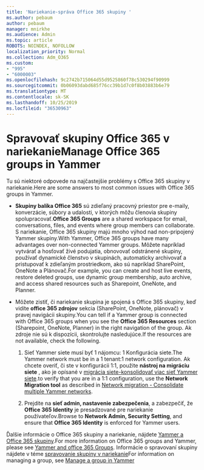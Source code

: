 ```yaml
---
title: 'Nariekanie-správa Office 365 skupiny '
ms.author: pebaum
author: pebaum
manager: mnirkhe
ms.audience: Admin
ms.topic: article
ROBOTS: NOINDEX, NOFOLLOW
localization_priority: Normal
ms.collection: Adm_O365
ms.custom:
- "995"
- "6000003"
ms.openlocfilehash: 9c2742b715064d55d9525860f78c530294f90999
ms.sourcegitcommit: 0b06093dabd685f76cc39b1d7c0f8b03883b6e79
ms.translationtype: MT
ms.contentlocale: sk-SK
ms.lasthandoff: 10/25/2019
ms.locfileid: "36530963"
---
```

# <a name="manage-office-365-groups-in-yammer"></a><span data-ttu-id="552f3-102">Spravovať skupiny Office 365 v nariekanie</span><span class="sxs-lookup"><span data-stu-id="552f3-102">Manage Office 365 groups in Yammer</span></span>

<span data-ttu-id="552f3-103">Tu sú niektoré odpovede na najčastejšie problémy s Office 365 skupiny v nariekanie.</span><span class="sxs-lookup"><span data-stu-id="552f3-103">Here are some answers to most common issues with Office 365 groups in Yammer.</span></span>

* <span data-ttu-id="552f3-104">**Skupiny balíka Office 365** sú zdieľaný pracovný priestor pre e-maily, konverzácie, súbory a udalosti, v ktorých môžu členovia skupiny spolupracovať.</span><span class="sxs-lookup"><span data-stu-id="552f3-104">**Office 365 Groups** are a shared workspace for email, conversations, files, and events where group members can collaborate.</span></span> <span data-ttu-id="552f3-105">S nariekanie, Office 365 skupiny majú mnoho výhod nad non-pripojený Yammer skupiny.</span><span class="sxs-lookup"><span data-stu-id="552f3-105">With Yammer, Office 365 groups have many advantages over non-connected Yammer groups.</span></span> <span data-ttu-id="552f3-106">Môžete napríklad vytvárať a hosťovať živé podujatia, obnovovať odstránené skupiny, používať dynamické členstvo v skupinách, automaticky archivovať a pristupovať k zdieľaným prostriedkom, ako sú napríklad SharePoint, OneNote a Plánovač.</span><span class="sxs-lookup"><span data-stu-id="552f3-106">For example, you can create and host live events, restore deleted groups, use dynamic group membership, auto archive, and access shared resources such as Sharepoint, OneNote, and Planner.</span></span>

* <span data-ttu-id="552f3-107">Môžete zistiť, či nariekanie skupina je spojená s Office 365 skupiny, keď vidíte **office 365 zdrojov** sekcia (SharePoint, OneNote, plánovač) v pravej navigácii skupiny.</span><span class="sxs-lookup"><span data-stu-id="552f3-107">You can tell if a Yammer group is connected with Office 365 groups when you see the **Office 365 Resources** section (Sharepoint, OneNote, Planner) in the right navigation of the group.</span></span> <span data-ttu-id="552f3-108">Ak zdroje nie sú k dispozícii, skontrolujte nasledujúce.</span><span class="sxs-lookup"><span data-stu-id="552f3-108">If the resources are not available, check the following.</span></span>

  1. <span data-ttu-id="552f3-109">Sieť Yammer siete musí byť 1 nájomcu: 1 Konfigurácia siete.</span><span class="sxs-lookup"><span data-stu-id="552f3-109">The Yammer network must be in a 1 tenant:1 network configuration.</span></span> <span data-ttu-id="552f3-110">Ak chcete overiť, či ste v konfigurácii 1:1, použite **nástroj na migráciu siete** , ako je opísané v [migrácia siete-konsolidovať viac sieť Yammer siete](https://docs.microsoft.com/yammer/configure-your-yammer-network/consolidate-multiple-yammer-networks).</span><span class="sxs-lookup"><span data-stu-id="552f3-110">to verify that you are in a 1:1 configuration, use the **Network Migration tool** as described in [Network migration - Consolidate multiple Yammer networks](https://docs.microsoft.com/yammer/configure-your-yammer-network/consolidate-multiple-yammer-networks).</span></span>

  2. <span data-ttu-id="552f3-111">Prejdite na **sieť admin, nastavenie zabezpečenia**, a zabezpečiť, že **Office 365 Identity** je presadzované pre nariekanie používateľov.</span><span class="sxs-lookup"><span data-stu-id="552f3-111">Browse to **Network Admin, Security Setting**, and ensure that **Office 365 Identity** is enforced for Yammer users.</span></span>

<span data-ttu-id="552f3-112">Ďalšie informácie o Office 365 skupiny a nariekanie, nájdete [Yammer a Office 365 skupiny](https://docs.microsoft.com/yammer/manage-yammer-groups/yammer-and-office-365-groups?redirectSourcePath=%252fen-us%252farticle%252fYammer-and-Office-365-Groups-d8c239dc-a48b-47ab-b85e-6b4b8191a869).</span><span class="sxs-lookup"><span data-stu-id="552f3-112">For more information on Office 365 groups and Yammer, please see [Yammer and office 365 Groups](https://docs.microsoft.com/yammer/manage-yammer-groups/yammer-and-office-365-groups?redirectSourcePath=%252fen-us%252farticle%252fYammer-and-Office-365-Groups-d8c239dc-a48b-47ab-b85e-6b4b8191a869).</span></span> <span data-ttu-id="552f3-113">Informácie o spravovaní skupiny nájdete v téme [spravovanie skupiny v nariekanie](https://support.office.com/article/Manage-a-group-in-Yammer-6e05c6d6-5548-4c88-89cd-e6757a514ef2)</span><span class="sxs-lookup"><span data-stu-id="552f3-113">For information on managing a group, see [Manage a group in Yammer](https://support.office.com/article/Manage-a-group-in-Yammer-6e05c6d6-5548-4c88-89cd-e6757a514ef2)</span></span>

